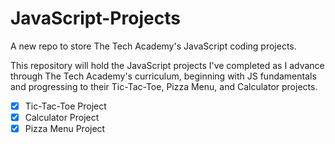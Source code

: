 # JavaScript-Projects
A new repo to store The Tech Academy's JavaScript coding projects.

This repository will hold the JavaScript projects I've completed as I advance through The Tech Academy's curriculum, beginning with JS fundamentals and progressing to their Tic-Tac-Toe, Pizza Menu, and Calculator projects.

- [x] Tic-Tac-Toe Project
- [x] Calculator Project
- [x] Pizza Menu Project
